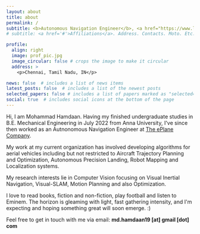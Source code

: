 ```yaml
---
layout: about
title: about
permalink: /
subtitle: <b>Autonomous Navigation Engineer</b>, <a href="https://www.linkedin.com/company/the-eplane-company/mycompany/">The ePlane Company</a>
# subtitle: <a href='#'>Affiliations</a>. Address. Contacts. Moto. Etc.

profile:
  align: right
  image: prof_pic.jpg
  image_circular: false # crops the image to make it circular
  address: >
    <p>Chennai, Tamil Nadu, IN</p>

news: false  # includes a list of news items
latest_posts: false  # includes a list of the newest posts
selected_papers: false # includes a list of papers marked as "selected={true}"
social: true  # includes social icons at the bottom of the page
---
```

Hi, I am Mohammad Hamdaan. Having my finished undergraduate studies in B.E. Mechanical Engineering in July 2022 from Anna University, I've since then worked as an Autnonomous Navigation Engineer at <a href="https://www.linkedin.com/company/the-eplane-company/mycompany/">The ePlane Company</a>. 

My work at my current organization has involved developing algorithms for aerial vehicles including but not restricted to Aircraft Trajectory Planning and Optimization, Autonomous Precision Landing, Robot Mapping and Localization systems. 

My research interests lie in Computer Vision focusing on Visual Inertial Navigation, Visual-SLAM, Motion Planning and also Optimization. 

I love to read books, fiction and non-fiction, play football and listen to Eminem. The horizon is gleaming with light, fast gathering intensity, and I'm expecting and hoping something great will soon emerge. :)

Feel free to get in touch with me via email: <b>md.hamdaan19 [at] gmail [dot] com</b>


<!-- Write your biography here. Tell the world about yourself. Link to your favorite [subreddit](http://reddit.com). You can put a picture in, too. The code is already in, just name your picture `prof_pic.jpg` and put it in the `img/` folder.

Hey everyone, I am Mohammad Hamdaan. 

Put your address / P.O. box / other info right below your picture. You can also disable any of these elements by editing `profile` property of the YAML header of your `_pages/about.md`. Edit `_bibliography/papers.bib` and Jekyll will render your [publications page](/al-folio/publications/) automatically.

Link to your social media connections, too. This theme is set up to use [Font Awesome icons](http://fortawesome.github.io/Font-Awesome/) and [Academicons](https://jpswalsh.github.io/academicons/), like the ones below. Add your Facebook, Twitter, LinkedIn, Google Scholar, or just disable all of them. -->


